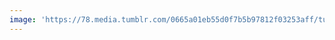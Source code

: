 ```yaml
---
image: 'https://78.media.tumblr.com/0665a01eb55d0f7b5b97812f03253aff/tumblr_p6wzvvkibV1tbdx3so1_1280.jpg'
---
```

